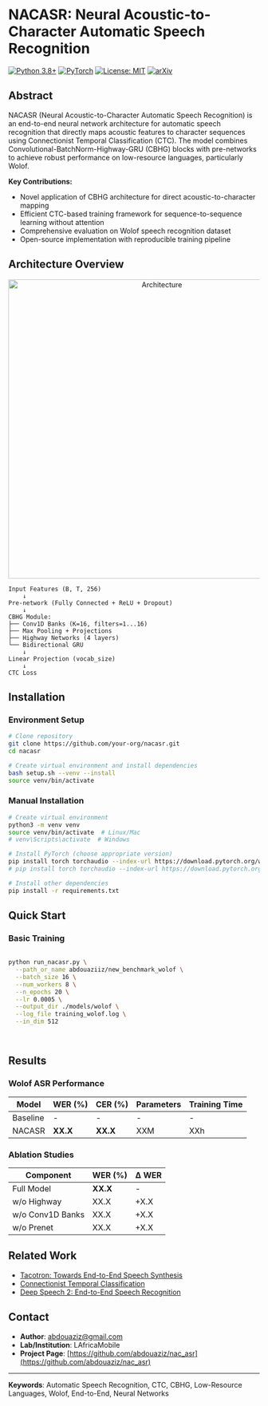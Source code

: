 # NACASR: Neural Acoustic-to-Character Automatic Speech Recognition

[![Python 3.8+](https://img.shields.io/badge/python-3.8+-blue.svg)](https://www.python.org/downloads/)
[![PyTorch](https://img.shields.io/badge/PyTorch-2.0+-orange.svg)](https://pytorch.org/)
[![License: MIT](https://img.shields.io/badge/License-MIT-yellow.svg)](https://opensource.org/licenses/MIT)
[![arXiv](https://img.shields.io/badge/arXiv-2023.xxxxx-b31b1b.svg)](https://arxiv.org/)

## Abstract

NACASR (Neural Acoustic-to-Character Automatic Speech Recognition) is an end-to-end neural network architecture for automatic speech recognition that directly maps acoustic features to character sequences using Connectionist Temporal Classification (CTC). The model combines Convolutional-BatchNorm-Highway-GRU (CBHG) blocks with pre-networks to achieve robust performance on low-resource languages, particularly Wolof.

**Key Contributions:**
- Novel application of CBHG architecture for direct acoustic-to-character mapping
- Efficient CTC-based training framework for sequence-to-sequence learning without attention
- Comprehensive evaluation on Wolof speech recognition dataset
- Open-source implementation with reproducible training pipeline

## Architecture Overview


<div align="center">
  <img src="https://media.licdn.com/dms/image/v2/D4E22AQHVVT5s1ABhYQ/feedshare-shrink_2048_1536/B4EZjrpp.1HgA0-/0/1756300223754?e=1760572800&v=beta&t=YHaDsjS7qrNhcUwOXJ_MaRhs_EwkgkTLt0iBU2GnduI" alt="Architecture" width="600"/>
</div>


```
Input Features (B, T, 256) 
    ↓
Pre-network (Fully Connected + ReLU + Dropout)
    ↓
CBHG Module:
├── Conv1D Banks (K=16, filters=1...16)
├── Max Pooling + Projections
├── Highway Networks (4 layers)
└── Bidirectional GRU
    ↓
Linear Projection (vocab_size)
    ↓
CTC Loss
```

## Installation

### Environment Setup

```bash
# Clone repository
git clone https://github.com/your-org/nacasr.git
cd nacasr

# Create virtual environment and install dependencies
bash setup.sh --venv --install
source venv/bin/activate
```

### Manual Installation

```bash
# Create virtual environment
python3 -m venv venv
source venv/bin/activate  # Linux/Mac
# venv\Scripts\activate  # Windows

# Install PyTorch (choose appropriate version)
pip install torch torchaudio --index-url https://download.pytorch.org/whl/cu118  # CUDA 11.8
# pip install torch torchaudio --index-url https://download.pytorch.org/whl/cpu  # CPU-only

# Install other dependencies
pip install -r requirements.txt
```

## Quick Start

### Basic Training

```bash
 
python run_nacasr.py \
  --path_or_name abdouaziiz/new_benchmark_wolof \
  --batch_size 16 \
  --num_workers 8 \
  --n_epochs 20 \
  --lr 0.0005 \
  --output_dir ./models/wolof \
  --log_file training_wolof.log \
  --in_dim 512

 
```

## Results

### Wolof ASR Performance

| Model | WER (%) | CER (%) | Parameters | Training Time |
|-------|---------|---------|------------|---------------|
| Baseline | - | - | - | - |
| NACASR | **XX.X** | **XX.X** | XXM | XXh |

### Ablation Studies

| Component | WER (%) | Δ WER |
|-----------|---------|-------|
| Full Model | **XX.X** | - |
| w/o Highway | XX.X | +X.X |
| w/o Conv1D Banks | XX.X | +X.X |
| w/o Prenet | XX.X | +X.X |


## Related Work

- [Tacotron: Towards End-to-End Speech Synthesis](https://arxiv.org/abs/1703.10135)
- [Connectionist Temporal Classification](https://www.cs.toronto.edu/~graves/icml_2006.pdf)
- [Deep Speech 2: End-to-End Speech Recognition](https://arxiv.org/abs/1512.02595)

## Contact

- **Author**: abdouaziz@gmail.com
- **Lab/Institution**: LAfricaMobile
- **Project Page**: [https://github.com/abdouaziz/nac_asr](https://github.com/abdouaziz/nac_asr)

---

**Keywords**: Automatic Speech Recognition, CTC, CBHG, Low-Resource Languages, Wolof, End-to-End, Neural Networks